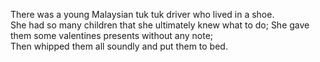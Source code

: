 There was a young Malaysian tuk tuk driver who lived in a shoe.  
She had so many children that she ultimately knew what to do; 
She gave them some valentines presents without any note;  
Then whipped them all soundly and put them to bed.

